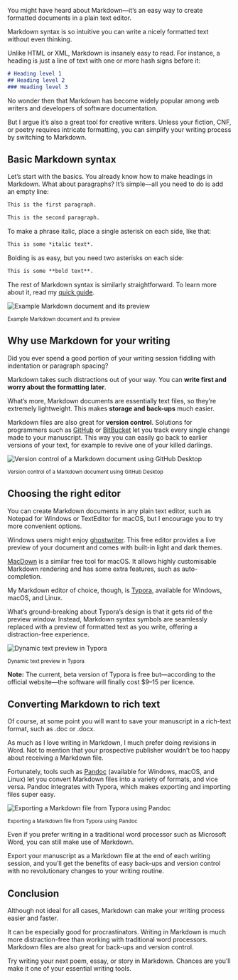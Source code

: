 You might have heard about Markdown—it’s an easy way to create formatted documents in a plain text editor.

Markdown syntax is so intuitive you can write a nicely formatted text without even thinking.

Unlike HTML or XML, Markdown is insanely easy to read. For instance, a heading is just a line of text with one or more hash signs before it:

```md
# Heading level 1
## Heading level 2
### Heading level 3
```

No wonder then that Markdown has become widely popular among web writers and developers of software documentation. 

But I argue it’s also a great tool for creative writers. Unless your fiction, CNF, or poetry requires intricate formatting, you can simplify your writing process by switching to Markdown.

## Basic Markdown syntax

Let’s start with the basics. You already know how to make headings in Markdown. What about paragraphs? It’s simple—all you need to do is add an empty line:

```md
This is the first paragraph.

This is the second paragraph.
```

To make a phrase italic, place a single asterisk on each side, like that:

```md
This is some *italic text*.
```

Bolding is as easy, but you need two asterisks on each side: 

```md
This is some **bold text**.
```

The rest of Markdown syntax is similarly straightforward. To learn more about it, read my [quick guide](https://drobnik.co/blog/markdown-quick-guide).

![Example Markdown document and its preview](https://drobnik.co/images/md-for-writers-example.jpg)

<sup>Example Markdown document and its preview</sup>

## Why use Markdown for your writing

Did you ever spend a good portion of your writing session fiddling with indentation or paragraph spacing?

Markdown takes such distractions out of your way. You can **write first and worry about the formatting later**.

What’s more, Markdown documents are essentially text files, so they’re extremely lightweight. This makes **storage and back-ups** much easier.

Markdown files are also great for **version control**. Solutions for programmers such as [GitHub](https://github.com/) or [BitBucket](https://bitbucket.org/) let you track every single change made to your manuscript. This way you can easily go back to earlier versions of your text, for example to revive one of your killed darlings.

![Version control of a Markdown document using GitHub Desktop](https://drobnik.co/images/md-for-writers-github.jpg)

<sup>Version control of a Markdown document using GitHub Desktop</sup>

## Choosing the right editor

You can create Markdown documents in any plain text editor, such as Notepad for Windows or TextEditor for macOS, but I encourage you to try more convenient options.

Windows users might enjoy [ghostwriter](https://wereturtle.github.io/ghostwriter/). This free editor provides a live preview of your document and comes with  built-in light and dark themes.

[MacDown](https://macdown.uranusjr.com/) is a similar free tool for macOS. It allows highly customisable Markdown rendering and has some extra features, such as auto-completion.

My Markdown editor of choice, though, is [Typora](https://typora.io/), available for Windows, macOS, and Linux.

What’s ground-breaking about Typora’s design is that it gets rid of the preview window. Instead, Markdown syntax symbols are seamlessly replaced with a preview of formatted text as you write, offering a distraction-free experience.

![Dynamic text preview in Typora](https://drobnik.co/images/md-for-writers-typora.gif)

<sup>Dynamic text preview in Typora</sup>

**Note:** The current, beta version of Typora is free but—according to the official website—the software will finally cost $9–15 per licence.

## Converting Markdown to rich text

Of course, at some point you will want to save your manuscript in a rich-text format, such as .doc or .docx.

As much as I love writing in Markdown, I much prefer doing revisions in Word. Not to mention that your prospective publisher wouldn’t be too happy about receiving a Markdown file. 

Fortunately, tools such as [Pandoc](https://pandoc.org/) (available for Windows, macOS, and Linux) let you convert Markdown files into a variety of formats, and vice versa. Pandoc integrates with Typora, which makes exporting and importing files super easy. 

![Exporting a Markdown file from Typora using Pandoc](https://drobnik.co/images/md-for-writers-exporting.jpg)

<sup>Exporting a Markdown file from Typora using Pandoc</sup>

Even if you prefer writing in a traditional word processor such as Microsoft Word, you can still make use of Markdown.

Export your manuscript as a Markdown file at the end of each writing session, and you’ll get the benefits of easy back-ups and version control with no revolutionary changes to your writing routine.

## Conclusion

Although not ideal for all cases, Markdown can make your writing process easier and faster.

It can be especially good for procrastinators. Writing in Markdown is much more distraction-free than working with traditional word processors. Markdown files are also great for back-ups and version control.

Try writing your next poem, essay, or story in Markdown. Chances are you’ll make it one of your essential writing tools. 

